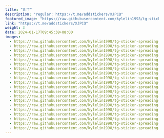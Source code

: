 ```yaml
---
title: "乳了"
description: "regular: https://t.me/addstickers/XJPCQ"
featured_image: "https://raw.githubusercontent.com/kylelin1998/tg-sticker-spreading-worldwide-images/main/img/d91d5829-bba1-495b-8739-07719a0d57d8.jpg"
link: "https://t.me/addstickers/XJPCQ"
weight: 3
date: 2024-01-17T09:45:38+08:00
images:
  - https://raw.githubusercontent.com/kylelin1998/tg-sticker-spreading-worldwide-images/main/img/d91d5829-bba1-495b-8739-07719a0d57d8.jpg
  - https://raw.githubusercontent.com/kylelin1998/tg-sticker-spreading-worldwide-images/main/img/aef0cf03-072f-4ea8-b5cc-09ad9f20d23c.jpg
  - https://raw.githubusercontent.com/kylelin1998/tg-sticker-spreading-worldwide-images/main/img/c0ba868d-29aa-43d4-b4b6-39b309193e67.jpg
  - https://raw.githubusercontent.com/kylelin1998/tg-sticker-spreading-worldwide-images/main/img/0b1cec00-eeea-45e4-acbd-c2f68e737712.jpg
  - https://raw.githubusercontent.com/kylelin1998/tg-sticker-spreading-worldwide-images/main/img/3f7ffe62-7592-4fe3-8c92-3423e494c9dc.jpg
  - https://raw.githubusercontent.com/kylelin1998/tg-sticker-spreading-worldwide-images/main/img/87c7cb8b-e6db-4c6a-b836-21d241430718.jpg
  - https://raw.githubusercontent.com/kylelin1998/tg-sticker-spreading-worldwide-images/main/img/1476e631-d1b1-4636-8a70-90ec33c33b5d.jpg
  - https://raw.githubusercontent.com/kylelin1998/tg-sticker-spreading-worldwide-images/main/img/3794e012-2cdb-4eaf-b2fe-e7a85e5041f8.jpg
  - https://raw.githubusercontent.com/kylelin1998/tg-sticker-spreading-worldwide-images/main/img/ea40f47f-6163-4a05-8992-2c8ce52c8691.jpg
  - https://raw.githubusercontent.com/kylelin1998/tg-sticker-spreading-worldwide-images/main/img/0cfa252c-bcb5-46d3-ae8a-e7a6c266890c.jpg
  - https://raw.githubusercontent.com/kylelin1998/tg-sticker-spreading-worldwide-images/main/img/439acf8f-f800-494a-9eb3-37bf74aa1c48.jpg
  - https://raw.githubusercontent.com/kylelin1998/tg-sticker-spreading-worldwide-images/main/img/46144bd2-f09a-4b25-b7f6-d4d3a3674833.jpg
  - https://raw.githubusercontent.com/kylelin1998/tg-sticker-spreading-worldwide-images/main/img/205dc961-e6c3-4e09-8af8-a2f84e997818.jpg
  - https://raw.githubusercontent.com/kylelin1998/tg-sticker-spreading-worldwide-images/main/img/1342bbd4-40bf-4ca5-b0dd-4dc0f3899613.jpg
  - https://raw.githubusercontent.com/kylelin1998/tg-sticker-spreading-worldwide-images/main/img/f62b13d0-2dac-48f3-b2f3-812395712c48.jpg
  - https://raw.githubusercontent.com/kylelin1998/tg-sticker-spreading-worldwide-images/main/img/4146812c-51ff-494f-bd1e-b8190149aa8e.jpg
  - https://raw.githubusercontent.com/kylelin1998/tg-sticker-spreading-worldwide-images/main/img/da3e6119-c0aa-4ada-8e32-3c8b30e21403.jpg
  - https://raw.githubusercontent.com/kylelin1998/tg-sticker-spreading-worldwide-images/main/img/4dc1a195-e85f-47f1-8526-d10c412694a2.jpg
  - https://raw.githubusercontent.com/kylelin1998/tg-sticker-spreading-worldwide-images/main/img/b9a89d33-f7cd-4277-ae33-54afe195579b.jpg
  - https://raw.githubusercontent.com/kylelin1998/tg-sticker-spreading-worldwide-images/main/img/a37ca58e-d20b-455f-971f-d7f72d58e4c8.jpg
---
```

